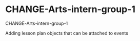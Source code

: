 # CHANGE-Arts-intern-group-1
CHANGE-Arts-intern-group-1

Adding lesson plan objects that can be attached to events
